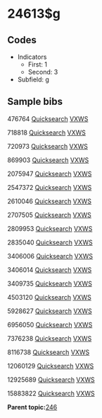 # 24613$g

## Codes

-   Indicators
    -   First: 1
    -   Second: 3
-   Subfield: g

## Sample bibs

476764 [Quicksearch](https://search.library.yale.edu/catalog/476764) [VXWS](http://prodorbis.library.yale.edu:7014/vxws/GetHoldingsService?bibId=476764)

718818 [Quicksearch](https://search.library.yale.edu/catalog/718818) [VXWS](http://prodorbis.library.yale.edu:7014/vxws/GetHoldingsService?bibId=718818)

720973 [Quicksearch](https://search.library.yale.edu/catalog/720973) [VXWS](http://prodorbis.library.yale.edu:7014/vxws/GetHoldingsService?bibId=720973)

869903 [Quicksearch](https://search.library.yale.edu/catalog/869903) [VXWS](http://prodorbis.library.yale.edu:7014/vxws/GetHoldingsService?bibId=869903)

2075947 [Quicksearch](https://search.library.yale.edu/catalog/2075947) [VXWS](http://prodorbis.library.yale.edu:7014/vxws/GetHoldingsService?bibId=2075947)

2547372 [Quicksearch](https://search.library.yale.edu/catalog/2547372) [VXWS](http://prodorbis.library.yale.edu:7014/vxws/GetHoldingsService?bibId=2547372)

2610046 [Quicksearch](https://search.library.yale.edu/catalog/2610046) [VXWS](http://prodorbis.library.yale.edu:7014/vxws/GetHoldingsService?bibId=2610046)

2707505 [Quicksearch](https://search.library.yale.edu/catalog/2707505) [VXWS](http://prodorbis.library.yale.edu:7014/vxws/GetHoldingsService?bibId=2707505)

2809953 [Quicksearch](https://search.library.yale.edu/catalog/2809953) [VXWS](http://prodorbis.library.yale.edu:7014/vxws/GetHoldingsService?bibId=2809953)

2835040 [Quicksearch](https://search.library.yale.edu/catalog/2835040) [VXWS](http://prodorbis.library.yale.edu:7014/vxws/GetHoldingsService?bibId=2835040)

3406006 [Quicksearch](https://search.library.yale.edu/catalog/3406006) [VXWS](http://prodorbis.library.yale.edu:7014/vxws/GetHoldingsService?bibId=3406006)

3406014 [Quicksearch](https://search.library.yale.edu/catalog/3406014) [VXWS](http://prodorbis.library.yale.edu:7014/vxws/GetHoldingsService?bibId=3406014)

3409735 [Quicksearch](https://search.library.yale.edu/catalog/3409735) [VXWS](http://prodorbis.library.yale.edu:7014/vxws/GetHoldingsService?bibId=3409735)

4503120 [Quicksearch](https://search.library.yale.edu/catalog/4503120) [VXWS](http://prodorbis.library.yale.edu:7014/vxws/GetHoldingsService?bibId=4503120)

5928627 [Quicksearch](https://search.library.yale.edu/catalog/5928627) [VXWS](http://prodorbis.library.yale.edu:7014/vxws/GetHoldingsService?bibId=5928627)

6956050 [Quicksearch](https://search.library.yale.edu/catalog/6956050) [VXWS](http://prodorbis.library.yale.edu:7014/vxws/GetHoldingsService?bibId=6956050)

7376238 [Quicksearch](https://search.library.yale.edu/catalog/7376238) [VXWS](http://prodorbis.library.yale.edu:7014/vxws/GetHoldingsService?bibId=7376238)

8116738 [Quicksearch](https://search.library.yale.edu/catalog/8116738) [VXWS](http://prodorbis.library.yale.edu:7014/vxws/GetHoldingsService?bibId=8116738)

12060129 [Quicksearch](https://search.library.yale.edu/catalog/12060129) [VXWS](http://prodorbis.library.yale.edu:7014/vxws/GetHoldingsService?bibId=12060129)

12925689 [Quicksearch](https://search.library.yale.edu/catalog/12925689) [VXWS](http://prodorbis.library.yale.edu:7014/vxws/GetHoldingsService?bibId=12925689)

15883822 [Quicksearch](https://search.library.yale.edu/catalog/15883822) [VXWS](http://prodorbis.library.yale.edu:7014/vxws/GetHoldingsService?bibId=15883822)

**Parent topic:**[246](../../tags/246/246.md)

